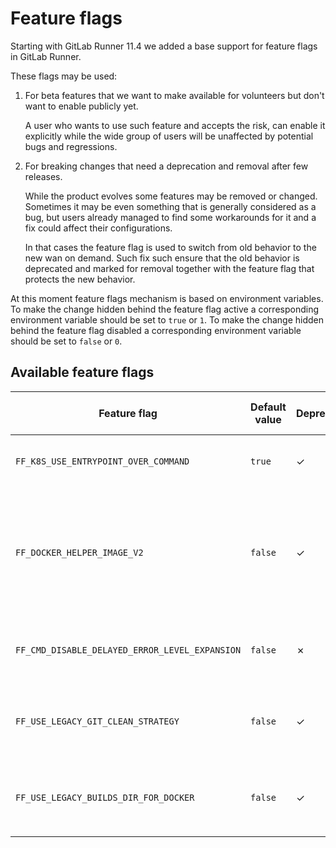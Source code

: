# Feature flags

Starting with GitLab Runner 11.4 we added a base support for feature flags in GitLab Runner.

These flags may be used:

1. For beta features that we want to make available for volunteers but don't want to enable publicly yet.

    A user who wants to use such feature and accepts the risk, can enable it explicitly while the wide
    group of users will be unaffected by potential bugs and regressions.

1. For breaking changes that need a deprecation and removal after few releases.

    While the product evolves some features may be removed or changed. Sometimes it may be even something
    that is generally considered as a bug, but users already managed to find some workarounds for it
    and a fix could affect their configurations.

    In that cases the feature flag is used to switch from old behavior to the new wan on demand. Such
    fix such ensure that the old behavior is deprecated and marked for removal together with the feature
    flag that protects the new behavior.

At this moment feature flags mechanism is based on environment variables. To make the change hidden behind
the feature flag active a corresponding environment variable should be set to `true` or `1`. To make the
change hidden behind the feature flag disabled a corresponding environment variable should be set to
`false` or `0`.

## Available feature flags

<!--
The list of feature flags is created automatically.
If you need to update it, call `make update_feature_flags_docs` in the
root directory of this project.
The flags are defined in `./helpers/feature_flags/flags.go` file.
-->

<!-- feature_flags_list_start -->
| Feature flag | Default value | Deprecated | To be removed with | Description |
|--------------|---------------|------------|--------------------|-------------|
| `FF_K8S_USE_ENTRYPOINT_OVER_COMMAND` | `true` | ✓ | 12.0 | Enables [the fix](https://gitlab.com/gitlab-org/gitlab-runner/merge_requests/1010) for entrypoint configuration when `kubernetes` executor is used |
| `FF_DOCKER_HELPER_IMAGE_V2` | `false` | ✓ | 12.0 | Enable the helper image to use the new commands when [helper_image](https://docs.gitlab.com/runner/configuration/advanced-configuration.html#the-runnersdocker-section) is specified. This will start using the new API that will be used in 12.0 and stop showing the warning message in the build log |
| `FF_CMD_DISABLE_DELAYED_ERROR_LEVEL_EXPANSION` | `false` | ✗ |  | Disables [EnableDelayedExpansion](https://ss64.com/nt/delayedexpansion.html) for error checking for when using [Window Batch](https://docs.gitlab.com/runner/shells/#windows-batch) shell |
| `FF_USE_LEGACY_GIT_CLEAN_STRATEGY` | `false` | ✓ | 12.0 | Disables the new strategy for `git clean` that moves the clean operation after checkout and enables support for `GIT_CLEAN_FLAGS` |
| `FF_USE_LEGACY_BUILDS_DIR_FOR_DOCKER` | `false` | ✓ | 13.0 | Disables the new strategy for Docker executor to cache the content of `/builds` directory instead of `/builds/group-org` |
<!-- feature_flags_list_end -->
